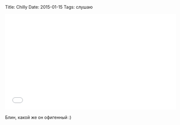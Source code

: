 Title: Chilly
Date: 2015-01-15
Tags: слушаю

<div class="text"><iframe width="560" height="315" src="//www.youtube.com/embed/v0MxItw7h-w?list=PLL4iOQ3Gw7L9eyCJ8EnkZgO0p1AzdrRqN" frameborder="0" allowfullscreen="allowfullscreen"></iframe><br /><br />
Блин, какой же он офигенный :)</div>